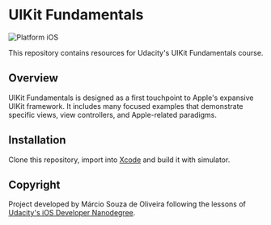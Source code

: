 # UIKit Fundamentals

![Platform iOS](https://img.shields.io/badge/nanodegree-iOS-blue.svg)

This repository contains resources for Udacity's UIKit Fundamentals course.

## Overview

UIKit Fundamentals is designed as a first touchpoint to Apple's expansive UIKit framework. It includes many focused examples that demonstrate specific views, view controllers, and Apple-related paradigms.

## Installation

Clone this repository, import into [Xcode](https://developer.apple.com/xcode/) and build it with simulator.

## Copyright

Project developed by Márcio Souza de Oliveira following the lessons of [Udacity's iOS Developer Nanodegree](https://www.udacity.com/course/ios-developer-nanodegree--nd003).

